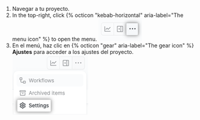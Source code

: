1. Navegar a tu proyecto.
1. In the top-right, click {% octicon "kebab-horizontal" aria-label="The menu icon" %} to open the menu. ![Screenshot showing the menu icon](/assets/images/help/projects-v2/open-menu.png)
2. En el menú, haz clic en {% octicon "gear" aria-label="The gear icon" %} **Ajustes** para acceder a los ajustes del proyecto. ![Screenshot showing the 'Settings' menu item](/assets/images/help/projects-v2/settings-menu-item.png)
